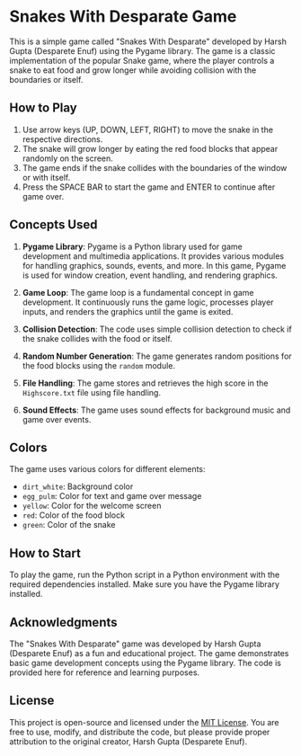 # Snakes With Desparate Game

This is a simple game called "Snakes With Desparate" developed by Harsh Gupta (Desparete Enuf) using the Pygame library. The game is a classic implementation of the popular Snake game, where the player controls a snake to eat food and grow longer while avoiding collision with the boundaries or itself.

## How to Play

1. Use arrow keys (UP, DOWN, LEFT, RIGHT) to move the snake in the respective directions.
2. The snake will grow longer by eating the red food blocks that appear randomly on the screen.
3. The game ends if the snake collides with the boundaries of the window or with itself.
4. Press the SPACE BAR to start the game and ENTER to continue after game over.

## Concepts Used

1. **Pygame Library**: Pygame is a Python library used for game development and multimedia applications. It provides various modules for handling graphics, sounds, events, and more. In this game, Pygame is used for window creation, event handling, and rendering graphics.

2. **Game Loop**: The game loop is a fundamental concept in game development. It continuously runs the game logic, processes player inputs, and renders the graphics until the game is exited.

3. **Collision Detection**: The code uses simple collision detection to check if the snake collides with the food or itself.

4. **Random Number Generation**: The game generates random positions for the food blocks using the `random` module.

5. **File Handling**: The game stores and retrieves the high score in the `Highscore.txt` file using file handling.

6. **Sound Effects**: The game uses sound effects for background music and game over events.

## Colors

The game uses various colors for different elements:
- `dirt_white`: Background color
- `egg_pulm`: Color for text and game over message
- `yellow`: Color for the welcome screen
- `red`: Color of the food block
- `green`: Color of the snake

## How to Start

To play the game, run the Python script in a Python environment with the required dependencies installed. Make sure you have the Pygame library installed.

## Acknowledgments

The "Snakes With Desparate" game was developed by Harsh Gupta (Desparete Enuf) as a fun and educational project. The game demonstrates basic game development concepts using the Pygame library. The code is provided here for reference and learning purposes.

## License

This project is open-source and licensed under the [MIT License](LICENSE). You are free to use, modify, and distribute the code, but please provide proper attribution to the original creator, Harsh Gupta (Desparete Enuf).
